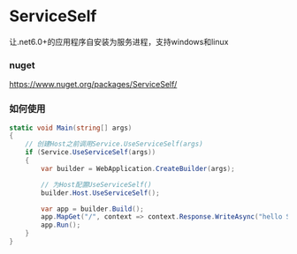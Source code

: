 # ServiceSelf
让.net6.0+的应用程序自安装为服务进程，支持windows和linux

### nuget
https://www.nuget.org/packages/ServiceSelf/

### 如何使用
```csharp
static void Main(string[] args)
{
    // 创建Host之前调用Service.UseServiceSelf(args)
    if (Service.UseServiceSelf(args))
    {
        var builder = WebApplication.CreateBuilder(args);

        // 为Host配置UseServiceSelf()
        builder.Host.UseServiceSelf();

        var app = builder.Build();
        app.MapGet("/", context => context.Response.WriteAsync("hello ServiceSelf"));
        app.Run();
    }
}
```

